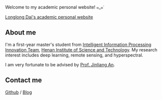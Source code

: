Welcome to my academic personal website! ๑_๑ᐝ

[Longlong Dai's academic personal website](https://kiko7i.github.io/LonglongDai/)


## About me
I'm a first-year master's student from [Intelligent Information Processing Innovation Team](https://xxgcxy.hist.edu.cn/znxxclcxxz/zyjs.htm), [Henan Institute of Science and Technology](https://www.hist.edu.cn/). My research interest includes deep learning, remote sensing, and hyperspectral.

I am very fortunate to be advised by [Prof. Jinliang An](https://xxgcxy.hist.edu.cn/info/1480/8996.htm).

## Contact me

[Github](https://github.com/Kiko7i) / [Blog](https://blog.csdn.net/XQYILU?spm=1000.2115.3001.5343)
